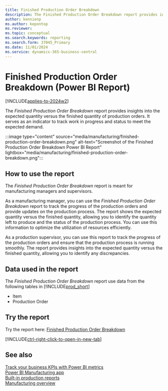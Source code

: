 ```yaml
---
title: Finished Production Order Breakdown
description: The Finished Production Order Breakdown report provides insights into the expected quantity versus the finished quantity of production orders.
author: kennienp
ms.author: kepontop
ms.reviewer:
ms.topic: conceptual
ms.search.keywords: reporting
ms.search.form: 37045_Primary
ms.date: 11/01/2024
ms.service: dynamics-365-business-central
---
```


# Finished Production Order Breakdown (Power BI Report)

[!INCLUDE[applies-to-2024w2](includes/applies-to-2024w2.md)]

The *Finished Production Order Breakdown* report provides insights into the expected quantity versus the finished quantity of production orders. It serves as an indicator to track work in progress and status to meet the expected demand.

:::image type="content" source="media/manufacturing/finished-production-order-breakdown.png" alt-text="Screenshot of the Finished Production Order Breakdown Power BI Report" lightbox="media/manufacturing/finished-production-order-breakdown.png":::


## How to use the report

The *Finished Production Order Breakdown* report is meant for manufacturing managers and supervisors.

As a manufacturing manager, you can use the *Finished Production Order Breakdown* report to track the progress of the production orders and provide updates on the production process. The report shows the expected quantity versus the finished quantity, allowing you to identify the quantity left to produce and the status of the production process. You can use this information to optimize the utilization of resources efficiently.

As a production supervisor, you can use this report to track the progress of the production orders and ensure that the production process is running smoothly. The report provides insights into the expected quantity versus the finished quantity, allowing you to identify any discrepancies.


<!-- ## Key Performance Indicators (KPIs)

The *Finished Production Order Breakdown* report includes the following KPIs and measures: 

- [Quantity (Base)](####)
- [Qty. Variance](####)
- [Qty. Deviation %](####)
- [Expected Cost Amt.](####)
- [Finished Cost Amt (Actual)](####)
- [Cost Amt. Variance](####)
- [Cost Amt. Deviation](####)
- [Cost Amt. Deviation %](####)
- [Capacity Used per Unit (Hours)](####) -->


## Data used in the report

The *Finished Production Order Breakdown* report use data from the following tables in [!INCLUDE[prod_short](includes/prod_short.md)]

- Item
- Production Order


## Try the report

Try the report here: [Finished Production Order Breakdown](https://businesscentral.dynamics.com?page=37045)

[!INCLUDE[ctrl-right-click-to-open-in-new-tab](includes/ctrl-right-click-to-open-in-new-tab.md)]


## See also

[Track your business KPIs with Power BI metrics](track-kpis-with-power-bi-metrics.md)  
[Power BI Manufacturing app](manufacturing-powerbi-app.md)   
[Built-in production reports](production-reports.md)    
[Manufacturing overview](production-manage-manufacturing.md)  